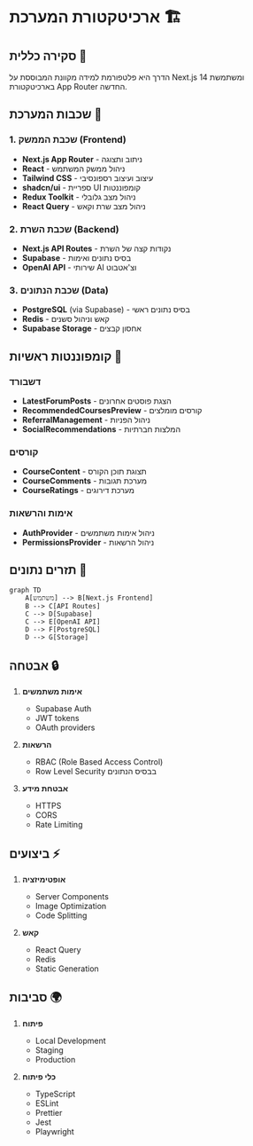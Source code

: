 # ארכיטקטורת המערכת 🏗️

## סקירה כללית 📝

הדרך היא פלטפורמת למידה מקוונת המבוססת על Next.js 14 ומשתמשת בארכיטקטורת App Router החדשה.

## שכבות המערכת 🔄

### 1. שכבת הממשק (Frontend)

- **Next.js App Router** - ניתוב ותצוגה
- **React** - ניהול ממשק המשתמש
- **Tailwind CSS** - עיצוב ועיצוב רספונסיבי
- **shadcn/ui** - ספריית UI קומפוננטות
- **Redux Toolkit** - ניהול מצב גלובלי
- **React Query** - ניהול מצב שרת וקאש

### 2. שכבת השרת (Backend)

- **Next.js API Routes** - נקודות קצה של השרת
- **Supabase** - בסיס נתונים ואימות
- **OpenAI API** - שירותי AI וצ'אטבוט

### 3. שכבת הנתונים (Data)

- **PostgreSQL** (via Supabase) - בסיס נתונים ראשי
- **Redis** - קאש וניהול סשנים
- **Supabase Storage** - אחסון קבצים

## קומפוננטות ראשיות 🧩

### דשבורד

- **LatestForumPosts** - הצגת פוסטים אחרונים
- **RecommendedCoursesPreview** - קורסים מומלצים
- **ReferralManagement** - ניהול הפניות
- **SocialRecommendations** - המלצות חברתיות

### קורסים

- **CourseContent** - תצוגת תוכן הקורס
- **CourseComments** - מערכת תגובות
- **CourseRatings** - מערכת דירוגים

### אימות והרשאות

- **AuthProvider** - ניהול אימות משתמשים
- **PermissionsProvider** - ניהול הרשאות

## תזרים נתונים 🔄

```mermaid
graph TD
    A[משתמש] --> B[Next.js Frontend]
    B --> C[API Routes]
    C --> D[Supabase]
    C --> E[OpenAI API]
    D --> F[PostgreSQL]
    D --> G[Storage]
```

## אבטחה 🔒

1. **אימות משתמשים**

   - Supabase Auth
   - JWT tokens
   - OAuth providers

2. **הרשאות**

   - RBAC (Role Based Access Control)
   - Row Level Security בבסיס הנתונים

3. **אבטחת מידע**
   - HTTPS
   - CORS
   - Rate Limiting

## ביצועים ⚡

1. **אופטימיזציה**

   - Server Components
   - Image Optimization
   - Code Splitting

2. **קאש**
   - React Query
   - Redis
   - Static Generation

## סביבות 🌍

1. **פיתוח**

   - Local Development
   - Staging
   - Production

2. **כלי פיתוח**
   - TypeScript
   - ESLint
   - Prettier
   - Jest
   - Playwright
